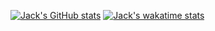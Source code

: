 [![Jack's GitHub stats](https://github-readme-stats.vercel.app/api?username=jackkav)](https://github.com/anuraghazra/github-readme-stats)
[![Jack's wakatime stats](https://github-readme-stats.vercel.app/api/wakatime?username=jackkav)](https://github.com/anuraghazra/github-readme-stats)
<!--
**jackkav/jackkav** is a ✨ _special_ ✨ repository because its `README.md` (this file) appears on your GitHub profile.

Here are some ideas to get you started:

- 🔭 I’m currently working on ...
- 🌱 I’m currently learning ...
- 👯 I’m looking to collaborate on ...
- 🤔 I’m looking for help with ...
- 💬 Ask me about ...
- 📫 How to reach me: ...
- 😄 Pronouns: ...
- ⚡ Fun fact: ...
-->
